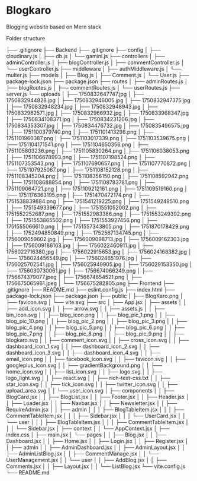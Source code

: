 # Blogkaro
Blogging website based on Mern stack

Folder structure

├── .gitignore
├── Backend
    ├── .gitignore
    ├── config
    │   ├── cloudinary.js
    │   ├── db.js
    │   └── gamini.js
    ├── controllers
    │   ├── adminController.js
    │   ├── blogController.js
    │   ├── commentController.js
    │   └── userController.js
    ├── middleware
    │   ├── authMiddleware.js
    │   └── multer.js
    ├── models
    │   ├── Blog.js
    │   ├── Comment.js
    │   └── User.js
    ├── package-lock.json
    ├── package.json
    ├── routes
    │   ├── adminRoutes.js
    │   ├── blogRoutes.js
    │   ├── commentRoutes.js
    │   └── userRoutes.js
    ├── server.js
    └── uploads
    │   ├── 1750832647747.jpg
    │   ├── 1750832944828.jpg
    │   ├── 1750832946005.jpg
    │   ├── 1750832947375.jpg
    │   ├── 1750832948234.jpg
    │   ├── 1750832948943.jpg
    │   ├── 1750832962571.jpg
    │   ├── 1750832966932.jpg
    │   ├── 1750833968347.jpg
    │   ├── 1750834108371.jpg
    │   ├── 1750834231206.jpg
    │   ├── 1750834353307.jpg
    │   ├── 1750834476732.jpg
    │   ├── 1750835496575.jpg
    │   ├── 1751100379740.png
    │   ├── 1751101413298.png
    │   ├── 1751101960387.png
    │   ├── 1751103017339.png
    │   ├── 1751103539675.png
    │   ├── 1751104171541.png
    │   ├── 1751104650356.png
    │   ├── 1751105803236.png
    │   ├── 1751105830264.png
    │   ├── 1751106038053.png
    │   ├── 1751106678993.png
    │   ├── 1751107198524.png
    │   ├── 1751107353543.png
    │   ├── 1751107690657.png
    │   ├── 1751107770872.png
    │   ├── 1751107925067.png
    │   ├── 1751108152128.png
    │   ├── 1751108345204.png
    │   ├── 1751108356150.png
    │   ├── 1751108592942.png
    │   ├── 1751108688854.png
    │   ├── 1751108783781.png
    │   ├── 1751109064721.png
    │   ├── 1751109212161.png
    │   ├── 1751109519160.png
    │   ├── 1751176363195.png
    │   ├── 1751470472174.png
    │   ├── 1751538839884.png
    │   ├── 1751541219225.png
    │   ├── 1751549248510.png
    │   ├── 1751549339677.png
    │   ├── 1751551052002.png
    │   ├── 1751552252687.png
    │   ├── 1751552983366.png
    │   ├── 1751553249392.png
    │   ├── 1751553865502.png
    │   ├── 1751553927456.png
    │   ├── 1751555066610.png
    │   ├── 1751557343805.png
    │   ├── 1751870178429.png
    │   ├── 1752494850849.png
    │   ├── 1752567134745.png
    │   ├── 1756009059602.jpg
    │   ├── 1756009098713.jpg
    │   ├── 1756009162303.jpg
    │   ├── 1756009186163.jpg
    │   ├── 1756022460911.jpg
    │   ├── 1756022716380.jpg
    │   ├── 1756022915653.jpg
    │   ├── 1756024168382.jpg
    │   ├── 1756024456549.jpg
    │   ├── 1756024651976.jpg
    │   ├── 1756025702541.jpg
    │   ├── 1756025949905.jpg
    │   ├── 1756029153350.jpg
    │   ├── 1756030730061.jpg
    │   ├── 1756674066249.png
    │   ├── 1756674379077.jpeg
    │   ├── 1756674654521.png
    │   ├── 1756675065961.jpeg
    │   └── 1756675282805.png
├── Frontend
    ├── .gitignore
    ├── README.md
    ├── eslint.config.js
    ├── index.html
    ├── package-lock.json
    ├── package.json
    ├── public
    │   ├── BlogKaro.png
    │   ├── favicon.svg
    │   └── vite.svg
    ├── src
    │   ├── App.jsx
    │   ├── assets
    │   │   ├── add_icon.svg
    │   │   ├── arrow.svg
    │   │   ├── assets.js
    │   │   ├── bin_icon.svg
    │   │   ├── blog_icon.png
    │   │   ├── blog_pic_1.png
    │   │   ├── blog_pic_10.png
    │   │   ├── blog_pic_2.png
    │   │   ├── blog_pic_3.png
    │   │   ├── blog_pic_4.png
    │   │   ├── blog_pic_5.png
    │   │   ├── blog_pic_6.png
    │   │   ├── blog_pic_7.png
    │   │   ├── blog_pic_8.png
    │   │   ├── blog_pic_9.png
    │   │   ├── blogkaro.svg
    │   │   ├── comment_icon.svg
    │   │   ├── cross_icon.svg
    │   │   ├── dashboard_icon_1.svg
    │   │   ├── dashboard_icon_2.svg
    │   │   ├── dashboard_icon_3.svg
    │   │   ├── dashboard_icon_4.svg
    │   │   ├── email_icon.png
    │   │   ├── facebook_icon.svg
    │   │   ├── favicon.svg
    │   │   ├── googleplus_icon.svg
    │   │   ├── gradientBackground.png
    │   │   ├── home_icon.svg
    │   │   ├── list_icon.svg
    │   │   ├── logo.svg
    │   │   ├── logo_light.svg
    │   │   ├── react.svg
    │   │   ├── rich-text-css.txt
    │   │   ├── star_icon.svg
    │   │   ├── tick_icon.svg
    │   │   ├── twitter_icon.svg
    │   │   ├── upload_area.svg
    │   │   └── user_icon.svg
    │   ├── components
    │   │   ├── BlogCard.jsx
    │   │   ├── BlogList.jsx
    │   │   ├── Footer.jsx
    │   │   ├── Header.jsx
    │   │   ├── Loader.jsx
    │   │   ├── Navbar.jsx
    │   │   ├── Newsletter.jsx
    │   │   ├── RequireAdmin.jsx
    │   │   ├── admin
    │   │   │   ├── BlogTableItem.jsx
    │   │   │   ├── CommentTableItem.jsx
    │   │   │   ├── Sidebar.jsx
    │   │   │   └── UserCard.jsx
    │   │   └── user
    │   │   │   ├── BlogTableItem.jsx
    │   │   │   ├── CommentTableItem.jsx
    │   │   │   └── Sidebar.jsx
    │   ├── context
    │   │   └── AppContext.jsx
    │   ├── index.css
    │   ├── main.jsx
    │   └── pages
    │   │   ├── Blog.jsx
    │   │   ├── Dashboard.jsx
    │   │   ├── Home.jsx
    │   │   ├── Login.jsx
    │   │   ├── Register.jsx
    │   │   ├── admin
    │   │       ├── AdminDashboard.jsx
    │   │       ├── AdminLayout.jsx
    │   │       ├── AdminListBlog.jsx
    │   │       ├── CommentManage.jsx
    │   │       └── UserManagement.jsx
    │   │   └── user
    │   │       ├── AddBlog.jsx
    │   │       ├── Comments.jsx
    │   │       ├── Layout.jsx
    │   │       └── ListBlog.jsx
    └── vite.config.js
└── README.md


